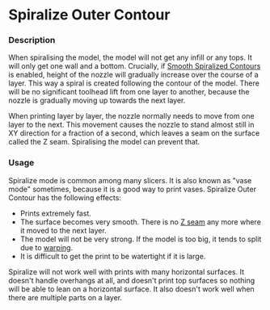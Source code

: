 Spiralize Outer Contour
====
### **Description**
When spiralising the model, the model will not get any infill or any tops. It will only get one wall and a bottom. Crucially, if [Smooth Spiralized Contours](smooth_spiralized_contours.md) is enabled, height of the nozzle will gradually increase over the course of a layer. This way a spiral is created following the contour of the model. There will be no significant toolhead lift from one layer to another, because the nozzle is gradually moving up towards the next layer.

When printing layer by layer, the nozzle normally needs to move from one layer to the next. This movement causes the nozzle to stand almost still in XY direction for a fraction of a second, which leaves a seam on the surface called the Z seam. Spiralising the model can prevent that.

### **Usage**
Spiralize mode is common among many slicers. It is also known as "vase mode" sometimes, because it is a good way to print vases. Spiralize Outer Contour has the following effects:
* Prints extremely fast.
* The surface becomes very smooth. There is no [Z seam](../troubleshooting/seam.md) any more where it moved to the next layer.
* The model will not be very strong. If the model is too big, it tends to split due to [warping](../troubleshooting/warping.md).
* It is difficult to get the print to be watertight if it is large.

Spiralize will not work well with prints with many horizontal surfaces. It doesn't handle overhangs at all, and doesn't print top surfaces so nothing will be able to lean on a horizontal surface. It also doesn't work well when there are multiple parts on a layer.